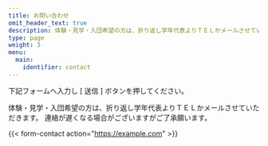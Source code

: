 ```yaml
---
title: お問い合わせ
omit_header_text: true
description: 体験・見学・入団希望の方は、折り返し学年代表よりＴＥＬかメールさせていただきます。
type: page
weight: 3
menu:
  main:
    identifier: contact
---
```


下記フォームへ入力し [ 送信 ] ボタンを押してください。

体験・見学・入団希望の方は、折り返し学年代表よりＴＥＬかメールさせていただきます。
  連絡が遅くなる場合がございますがご了承願います。

{{< form-contact action="https://example.com"  >}}
